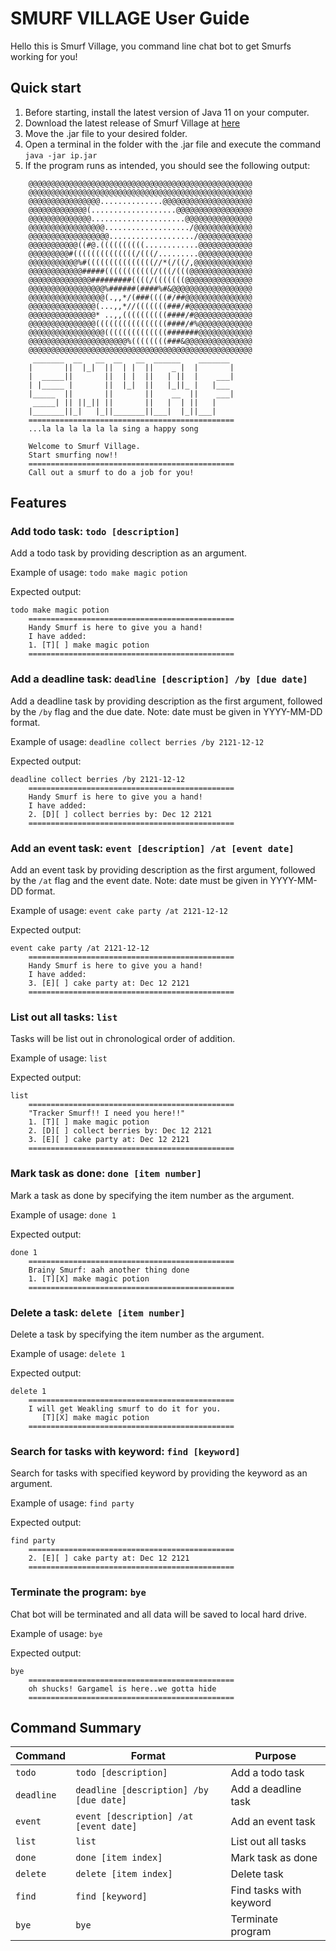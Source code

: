 # SMURF VILLAGE User Guide
Hello this is Smurf Village, you command line chat bot to get Smurfs working for you!

## Quick start
1. Before starting, install the latest version of Java 11 on your computer.
2. Download the latest release of Smurf Village at [here](https://github.com/leowyy99/ip/releases/download/A-Release/ip.jar)
3. Move the .jar file to your desired folder.
4. Open a terminal in the folder with the .jar file and execute the command ```java -jar ip.jar```
5. If the program runs as intended, you should see the following output:
```
	@@@@@@@@@@@@@@@@@@@@@@@@@@@@@@@@@@@@@@@@@@@@@@@@@@
	@@@@@@@@@@@@@@@@@@@@@@@@@@@@@@@@@@@@@@@@@@@@@@@@@@
	@@@@@@@@@@@@@@@@..............@@@@@@@@@@@@@@@@@@@@
	@@@@@@@@@@@@@(...................@@@@@@@@@@@@@@@@@
	@@@@@@@@@@@@@@.....................@@@@@@@@@@@@@@@
	@@@@@@@@@@@@@@@@@.................../@@@@@@@@@@@@@
	@@@@@@@@@@@@@@@@@@.................../@@@@@@@@@@@@
	@@@@@@@@@@@((#@.((((((((((............@@@@@@@@@@@@
	@@@@@@@@@#((((((((((((((/(((/.........@@@@@@@@@@@@
	@@@@@@@@@@@%#(((((((((((((((//*(/((/,@@@@@@@@@@@@@
	@@@@@@@@@@@@#####(((((((((((/(((/(((@@@@@@@@@@@@@@
	@@@@@@@@@@@@@@#########((((/(((((((@@@@@@@@@@@@@@@
	@@@@@@@@@@@@@@@@@%######(####%#&@@@@@@@@@@@@@@@@@@
	@@@@@@@@@@@@@@@@@(.,,*/(###((((#/##@@@@@@@@@@@@@@@
	@@@@@@@@@@@@@@@(...,,*//(((((((###/#@@@@@@@@@@@@@@
	@@@@@@@@@@@@@@@* ..,,((((((((((####/#@@@@@@@@@@@@@
	@@@@@@@@@@@@@@@((((((((((((((((####/#%@@@@@@@@@@@@
	@@@@@@@@@@@@@@@@@((((((((((((((#######@@@@@@@@@@@@
	@@@@@@@@@@@@@@@@@@@@@@%((((((((###&@@@@@@@@@@@@@@@
	@@@@@@@@@@@@@@@@@@@@@@@@@@@@@@@@@@@@@@@@@@@@@@@@@@
	 _______  __   __  __   __  ______    _______ 
	|       ||  |_|  ||  | |  ||    _ |  |       |
	|  _____||       ||  | |  ||   | ||  |    ___|
	| |_____ |       ||  |_|  ||   |_||_ |   |___ 
	|_____  ||       ||       ||    __  ||    ___|
	 _____| || ||_|| ||       ||   |  | ||   |    
	|_______||_|   |_||_______||___|  |_||___|    
	==============================================
	...la la la la la la sing a happy song

	Welcome to Smurf Village.
	Start smurfing now!!
	==============================================
	Call out a smurf to do a job for you!
```

## Features

### Add todo task: `todo [description]`
Add a todo task by providing description as an argument.

Example of usage: `todo make magic potion`

Expected output:
```
todo make magic potion
	==============================================
	Handy Smurf is here to give you a hand!
	I have added: 
	1. [T][ ] make magic potion
	==============================================
```

### Add a deadline task: `deadline [description] /by [due date]`
Add a deadline task by providing description as the first argument, followed by the `/by` flag and the due date. Note: date must be given in YYYY-MM-DD format.

Example of usage: `deadline collect berries /by 2121-12-12`

Expected output:
```
deadline collect berries /by 2121-12-12
	==============================================
	Handy Smurf is here to give you a hand!
	I have added: 
	2. [D][ ] collect berries by: Dec 12 2121
	==============================================
```

### Add an event task: `event [description] /at [event date]`
Add an event task by providing description as the first argument, followed by the `/at` flag and the event date. Note: date must be given in YYYY-MM-DD format.

Example of usage: `event cake party /at 2121-12-12`

Expected output:
```
event cake party /at 2121-12-12
	==============================================
	Handy Smurf is here to give you a hand!
	I have added: 
	3. [E][ ] cake party at: Dec 12 2121
	==============================================
```

### List out all tasks: `list`
Tasks will be list out in chronological order of addition.

Example of usage: `list`

Expected output:
```
list
	==============================================
	"Tracker Smurf!! I need you here!!"
	1. [T][ ] make magic potion
	2. [D][ ] collect berries by: Dec 12 2121
	3. [E][ ] cake party at: Dec 12 2121
	==============================================
```

### Mark task as done: `done [item number]`
Mark a task as done by specifying the item number as the argument.

Example of usage: `done 1`

Expected output:
```
done 1
	==============================================
	Brainy Smurf: aah another thing done
	1. [T][X] make magic potion
	==============================================
```

### Delete a task: `delete [item number]`
Delete a task by specifying the item number as the argument.

Example of usage: `delete 1`

Expected output:
```
delete 1
	==============================================
	I will get Weakling smurf to do it for you.
	   [T][X] make magic potion
	==============================================
```

### Search for tasks with keyword: `find [keyword]`
Search for tasks with specified keyword by providing the keyword as an argument.

Example of usage: `find party`

Expected output:
```
find party
	==============================================
	2. [E][ ] cake party at: Dec 12 2121
	==============================================
```

### Terminate the program: `bye`
Chat bot will be terminated and all data will be saved to local hard drive.

Example of usage: `bye`

Expected output:
```
bye
	==============================================
	oh shucks! Gargamel is here..we gotta hide
	==============================================
```

## Command Summary

Command | Format | Purpose
--------|---------|-----------
`todo` | `todo [description]` | Add a todo task
`deadline` | `deadline [description] /by [due date]` | Add a deadline task
`event` | `event [description] /at [event date]` | Add an event task
`list` | `list` | List out all tasks
`done` | `done [item index]` | Mark task as done
`delete` | `delete [item index]` | Delete task
`find`  |  `find [keyword]` | Find tasks with keyword
`bye` | `bye` | Terminate program

